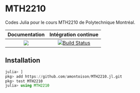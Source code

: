 # MTH2210

Codes Julia pour le cours MTH2210 de Polytechnique Montréal.

| **Documentation** | **Intégration continue** |
|:-----------------:|:------------------------:|
| [![](https://img.shields.io/badge/docs-dev-blue.svg)](https://amontoison.github.io/MTH2210.jl/dev/accueil) | [![Build Status](https://travis-ci.com/amontoison/MTH2210.jl.svg?branch=master)](https://travis-ci.com/amontoison/MTH2210.jl) |

## Installation

```julia
julia> ]
pkg> add https://github.com/amontoison/MTH2210.jl.git
pkg> test MTH2210
julia> using MTH2210
```

